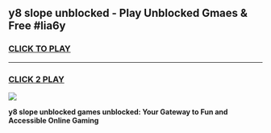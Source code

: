 
## y8 slope unblocked - Play Unblocked Gmaes & Free #lia6y
<h3>
<a href="https://news.freeplayer.one?title=y8_slope_unblocked&ref=24F">CLICK TO PLAY</a></h3>
<hr>

<h3>
<a href="https://news.freeplayer.one?title=y8_slope_unblocked&ref=24F">CLICK 2 PLAY</a>
  
</h3>

<a href="https://news.freeplayer.one?title=y8_slope_unblocked&ref=24F/"><img src="https://clearcache.store/games.png"></a>


**y8 slope unblocked games unblocked: Your Gateway to Fun and Accessible Online Gaming**

